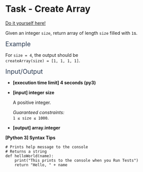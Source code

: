 # Task - Create Array

[Do it yourself here!](https://app.codesignal.com/arcade/code-arcade/list-forest-edge/gmZFbpR9cirL3Jpf2)

<p>Given an integer <code>size</code>, return array of length <code>size</code> filled with <code>1</code>s.</p>
<p><span class="markdown--header" style="color:#2b3b52;font-size:1.4em">Example</span></p>
<p>For <code>size = 4</code>, the output should be<br>
<code>createArray(size) = [1, 1, 1, 1]</code>.</p>
<p><span class="markdown--header" style="color:#2b3b52;font-size:1.4em">Input/Output</span></p>
<ul>
<li>
<p><strong>[execution time limit] 4 seconds (py3)</strong></p>
</li>
<li>
<p><strong>[input] integer size</strong></p>
<p>A positive integer.</p>
<p><em>Guaranteed constraints:</em><br>
<code>1 ≤ size ≤ 1000</code>.</p>
</li>
<li>
<p><strong>[output] array.integer</strong></p>
</li>
</ul>
<p><strong>[Python 3] Syntax Tips</strong></p>
<pre><code class="language-python"><span class="hljs-comment"># Prints help message to the console</span>
<span class="hljs-comment"># Returns a string</span>
<span class="hljs-keyword">def</span> <span class="hljs-title function_">helloWorld</span>(<span class="hljs-params">name</span>):
    <span class="hljs-built_in">print</span>(<span class="hljs-string">"This prints to the console when you Run Tests"</span>)
    <span class="hljs-keyword">return</span> <span class="hljs-string">"Hello, "</span> + name

</code></pre>
